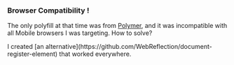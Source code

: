 ### Browser Compatibility !

The only polyfill at that time was from [Polymer](https://github.com/oliver-moran/custom-elements/blob/master/src/CustomElements.js#L29),
and it was incompatible with all Mobile browsers I was targeting. How to solve?

<div class="fragment fade-in">I created [an alternative](https://github.com/WebReflection/document-register-element) that worked everywhere.</div>


